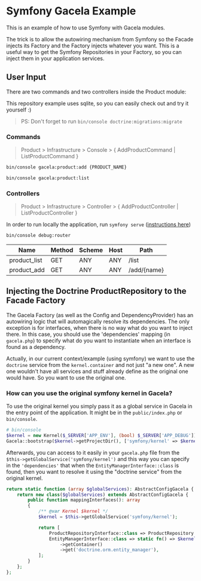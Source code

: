 # Symfony Gacela Example

This is an example of how to use Symfony with Gacela modules.

The trick is to allow the autowiring mechanism from Symfony so the Facade injects its Factory and the Factory injects
whatever you want. This is a useful way to get the Symfony Repositories in your Factory, so you can inject them in your
application services.

## User Input

There are two commands and two controllers inside the Product module:

This repository example uses sqlite, so you can easily check out and try it yourself :)

> PS: Don't forget to run `bin/console doctrine:migrations:migrate`

### Commands

> Product > Infrastructure > Console > { AddProductCommand | ListProductCommand }

```bash
bin/console gacela:product:add {PRODUCT_NAME}

bin/console gacela:product:list
```

### Controllers

> Product > Infrastructure > Controller > { AddProductController | ListProductController }

In order to run locally the application, run `symfony serve` ([instructions here](https://symfony.com/download))

```bash
bin/console debug:router
```

| Name         | Method | Scheme | Host | Path        |
|--------------|--------|--------|------|-------------|
| product_list | GET    | ANY    | ANY  | /list       |
| product_add  | GET    | ANY    | ANY  | /add/{name} |


## Injecting the Doctrine ProductRepository to the Facade Factory

The Gacela Factory (as well as the Config and DependencyProvider) has an autowiring logic that will automagically
resolve its dependencies. The only exception is for interfaces, when there is no way what do you want to inject there.
In this case, you should use the 'dependencies' mapping (in `gacela.php`) to specify what do you want to instantiate
when an interface is found as a dependency.

Actually, in our current context/example (using symfony) we want to use the `doctrine` service from the
`kernel.container` and not just "a new one". A new one wouldn't have all services and stuff already define as the
original one would have. So you want to use the original one.

### How can you use the original symfony kernel in Gacela?

To use the original kernel you simply pass it as a global service in Gacela
in the entry point of the application. It might be in the `public/index.php` or `bin/console`.

```php
# bin/console
$kernel = new Kernel($_SERVER['APP_ENV'], (bool) $_SERVER['APP_DEBUG']);
Gacela::bootstrap($kernel->getProjectDir(), ['symfony/kernel' => $kernel]);
```

Afterwards, you can access to it easily in your `gacela.php` file from the `$this->getGlobalService('symfony/kernel')`
and this way you can specify in the `'dependencies'` that when the `EntityManagerInterface::class` is found, then you
want to resolve it using the "doctrine service" from the original kernel.

```php
return static function (array $globalServices): AbstractConfigGacela {
    return new class($globalServices) extends AbstractConfigGacela {
        public function mappingInterfaces(): array
        {
            /** @var Kernel $kernel */
            $kernel = $this->getGlobalService('symfony/kernel');

            return [
                ProductRepositoryInterface::class => ProductRepository::class,
                EntityManagerInterface::class => static fn() => $kernel
                    ->getContainer()
                    ->get('doctrine.orm.entity_manager'),
            ];
        }
    };
};
```
